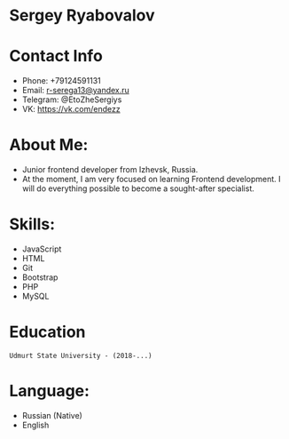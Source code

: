 # Sergey Ryabovalov

# Contact Info

- Phone: +79124591131
- Email: r-serega13@yandex.ru
- Telegram: @EtoZheSergiys
- VK: https://vk.com/endezz

# About Me:

- Junior frontend developer from Izhevsk, Russia.
- At the moment, I am very focused on learning Frontend development. I will do everything possible to become a sought-after specialist.

# Skills:

- JavaScript
- HTML
- Git
- Bootstrap
- PHP
- MySQL

# Education

    Udmurt State University - (2018-...)

# Language:

- Russian (Native)
- English
